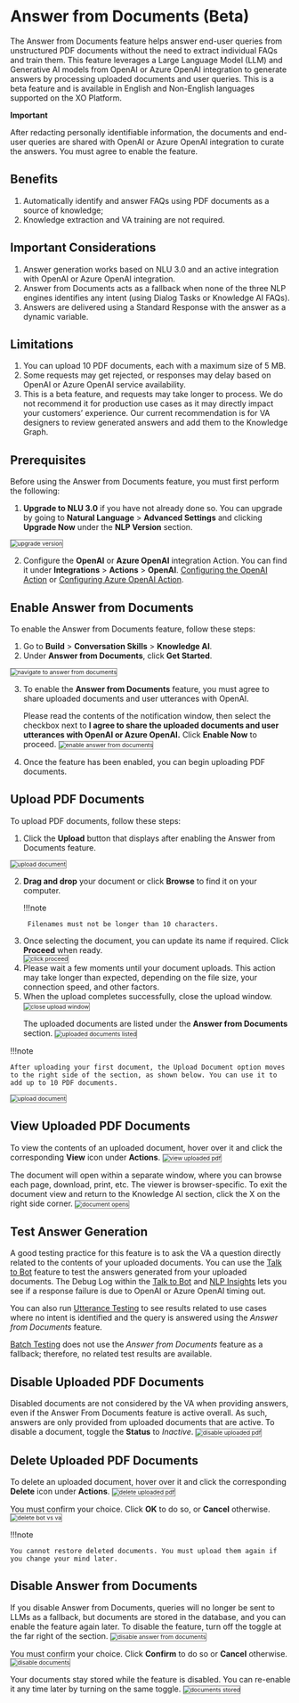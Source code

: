 # Answer from Documents (Beta)

The Answer from Documents feature helps answer end-user queries from unstructured PDF documents without the need to extract individual FAQs and train them. This feature leverages a Large Language Model (LLM) and Generative AI models from OpenAI or Azure OpenAI integration to generate answers by processing uploaded documents and user queries. This is a beta feature and is available in English and Non-English languages supported on the XO Platform.

<div class="admonition warning">
<p class="admonition-title"><b>Important</b></p>
<p>After redacting personally identifiable information, the documents and end-user queries are shared with OpenAI or Azure OpenAI integration to curate the answers. You must agree to enable the feature.</p></div>

## Benefits

1. Automatically identify and answer FAQs using PDF documents as a source of knowledge;
2. Knowledge extraction and VA training are not required.

## Important Considerations

1. Answer generation works based on NLU 3.0 and an active integration with OpenAI or Azure OpenAI integration.
2. Answer from Documents acts as a fallback when none of the three NLP engines identifies any intent (using Dialog Tasks or Knowledge AI FAQs).
3. Answers are delivered using a Standard Response with the answer as a dynamic variable.

## Limitations

1. You can upload 10 PDF documents, each with a maximum size of 5 MB.
2. Some requests may get rejected, or responses may delay based on OpenAI or Azure OpenAI service availability.
3. This is a beta feature, and requests may take longer to process. We do not recommend it for production use cases as it may directly impact your customers’ experience. Our current recommendation is for VA designers to review generated answers and add them to the Knowledge Graph.

## Prerequisites

Before using the Answer from Documents feature, you must first perform the following:

1. **Upgrade to NLU 3.0** if you have not already done so. You can upgrade by going to **Natural Language** > **Advanced Settings** and clicking **Upgrade Now** under the **NLP Version** section.
<img src="../images/upgrade-to-nlu-3.png" alt="upgrade version" title="upgrade version" style="border: 1px solid gray; zoom:75%;">

2. Configure the **OpenAI** or **Azure OpenAI** integration Action. You can find it under **Integrations** > **Actions** > **OpenAI**. <a href="https://docsinternal-kore.github.io/docs/xo/app-settings/integrations/actions/open-ai/configuring-the-openai-action/" target="_blank">Configuring the OpenAI Action</a> or <a href="https://docsinternal-kore.github.io/docs/xo/app-settings/integrations/actions/azure-open-ai/configuring-the-azure-openai-action/" target="_blank">Configuring Azure OpenAI Action</a>.


## Enable Answer from Documents

To enable the Answer from Documents feature, follow these steps:

1. Go to **Build** > **Conversation Skills** > **Knowledge AI**.
2. Under **Answer from Documents**, click **Get Started**.
<img src="../images/navigate-to-answer-from-documents.png" alt="navigate to answer from documents" title="navigate to answer from documents" style="border: 1px solid gray; zoom:75%;">

3. To enable the **Answer from Documents** feature, you must agree to share uploaded documents and user utterances with OpenAI. 

    Please read the contents of the notification window, then select the checkbox next to **I agree to share the uploaded documents and user utterances with OpenAI or Azure OpenAI.** Click **Enable Now** to proceed.
    <img src="../images/enable-answer-from-documents.png" alt="enable answer from documents" title="enable answer from documents" style="border: 1px solid gray; zoom:75%;">

4. Once the feature has been enabled, you can begin uploading PDF documents.

## Upload PDF Documents

To upload PDF documents, follow these steps:

1. Click the **Upload** button that displays after enabling the Answer from Documents feature.
<img src="../images/click-upload-for-document.png" alt="upload document" title="upload document" style="border: 1px solid gray; zoom:75%;">

2. **Drag and drop** your document or click **Browse** to find it on your computer. 

    !!!note

        Filenames must not be longer than 10 characters.

<ol start="3"><li>Once selecting the document, you can update its name if required. Click <b>Proceed</b> when ready.</li>
<img src="../images/click-proceed-documents-upload.png" alt="click proceed" title="click proceed" style="border: 1px solid gray; zoom:75%;">
<li>Please wait a few moments until your document uploads. This action may take longer than expected, depending on the file size, your connection speed, and other factors.</li>
<li>When the upload completes successfully, close the upload window.
<img src="../images/close-upload-window.png" alt="close upload window" title="close upload window" style="border: 1px solid gray; zoom:75%;"></li>

The uploaded documents are listed under the <b>Answer from Documents</b> section.
<img src="../images/uploaded-documents-listed.png" alt="uploaded documents listed" title="uploaded documents listed" style="border: 1px solid gray; zoom:75%;"></ol>

!!!note

    After uploading your first document, the Upload Document option moves to the right side of the section, as shown below. You can use it to add up to 10 PDF documents.
    
<img src="../images/upload-document-option.png" alt="upload document" title="upload document" style="border: 1px solid gray; zoom:75%;">

## View Uploaded PDF Documents

To view the contents of an uploaded document, hover over it and click the corresponding **View** icon under **Actions**.
<img src="../images/view-uploaded-pdf.png" alt="view uploaded pdf" title="view uploaded pdf" style="border: 1px solid gray; zoom:75%;">

The document will open within a separate window, where you can browse each page, download, print, etc. The viewer is browser-specific. To exit the document view and return to the Knowledge AI section, click the X on the right side corner.
<img src="../images/document-opens.png" alt="document opens" title="document opens" style="border: 1px solid gray; zoom:75%;">
 
## Test Answer Generation

A good testing practice for this feature is to ask the VA a question directly related to the contents of your uploaded documents. You can use the <a href="https://docsinternal-kore.github.io/docs/xo/automation/testing/talk-to-bot/" target="_blank">Talk to Bot</a> feature to test the answers generated from your uploaded documents. The Debug Log within the <a href="https://docsinternal-kore.github.io/docs/xo/automation/testing/talk-to-bot/" target="_blank">Talk to Bot</a> and <a href="https://docsinternal-kore.github.io/docs/xo/analytics/automation/nlp-insights/" target="_blank">NLP Insights</a> lets you see if a response failure is due to OpenAI or Azure OpenAI timing out.

You can also run <a href="https://docsinternal-kore.github.io/docs/xo/automation/testing/testing-your-bot-with-nlp/" target="_blank">Utterance Testing</a> to see results related to use cases where no intent is identified and the query is answered using the _Answer from Documents_ feature.

<a href="https://docsinternal-kore.github.io/docs/xo/automation/testing/regression-testing/batch-testing/" target="_blank">Batch Testing</a> does not use the _Answer from Documents_ feature as a fallback; therefore, no related test results are available. 

## Disable Uploaded PDF Documents

Disabled documents are not considered by the VA when providing answers, even if the Answer From Documents feature is active overall. As such, answers are only provided from uploaded documents that are active.  To disable a document, toggle the **Status** to _Inactive_.
<img src="../images/disable-uploaded-pdf.png" alt="disable uploaded pdf" title="disable uploaded pdf" style="border: 1px solid gray; zoom:75%;">
 
## Delete Uploaded PDF Documents

To delete an uploaded document, hover over it and click the corresponding **Delete** icon under **Actions**.
<img src="../images/delete-uploaded-pdf.png" alt="delete uploaded pdf" title="delete uploaded pdf" style="border: 1px solid gray; zoom:75%;">

You must confirm your choice. Click **OK** to do so, or **Cancel** otherwise.
<img src="../images/delete-bot-vs-va.png" alt="delete bot vs va" title="delete bot vs va" style="border: 1px solid gray; zoom:75%;">

!!!note

    You cannot restore deleted documents. You must upload them again if you change your mind later.

## Disable Answer from Documents

If you disable Answer from Documents, queries will no longer be sent to LLMs as a fallback, but documents are stored in the database, and you can enable the feature again later. To disable the feature, turn off the toggle at the far right of the section.
<img src="../images/disable-answer-from-documents.png" alt="disable answer from documents" title="disable answer from documents" style="border: 1px solid gray; zoom:75%;">

You must confirm your choice. Click **Confirm** to do so or **Cancel** otherwise.
<img src="../images/disable-documents.png" alt="disable documents" title="disable documents" style="border: 1px solid gray; zoom:75%;">

Your documents stay stored while the feature is disabled. You can re-enable it any time later by turning on the same toggle.
<img src="../images/documents-stored.png" alt="documents stored" title="documents stored" style="border: 1px solid gray; zoom:75%;">

